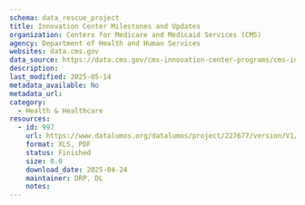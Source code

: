 ```yaml
---
schema: data_rescue_project 
title: Innovation Center Milestones and Updates
organization: Centers for Medicare and Medicaid Services (CMS)
agency: Department of Health and Human Services
websites: data.cms.gov
data_source: https://data.cms.gov/cms-innovation-center-programs/cms-innovation-models-overview/innovation-center-milestones-and-updates
description: 
last_modified: 2025-05-14
metadata_available: No
metadata_url: 
category:
  - Health & Healthcare 
resources:
  - id: 997
    url: https://www.datalumos.org/datalumos/project/227677/version/V1/view
    format: XLS, PDF
    status: Finished
    size: 0.0
    download_date: 2025-04-24
    maintainer: DRP, DL
    notes: 
---
```

